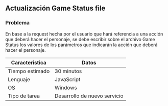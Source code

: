 ## Actualización Game Status file 

### Problema

En base a la request hecha por el usuario que hará referencia a una acción que deberá hacer el personaje, se debe escribir sobre el archivo Game Status los valores de los parámetros que indicarán la acción que deberá hacer el personaje.

| Caracteristica  | Datos                        |
| --------------- | ---------------------------- |              
| Tiempo estimado | 30 minutos                   |
| Lenguaje        | JavaScript                   |
| OS              | Windows                      |
| Tipo de tarea   | Desarrollo de nuevo servicio |


